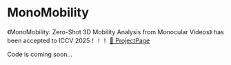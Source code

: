 # MonoMobility
《MonoMobility: Zero-Shot 3D Mobility Analysis from Monocular Videos》 has been accepted to ICCV 2025！！！
[🔗 ProjectPage](https://monomobility.github.io/MonoMobility/)

Code is coming soon...
